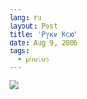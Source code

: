 ```yaml
---
lang: ru
layout: Post
title: 'Руки Ксю'
date: Aug 9, 2006
tags:
  - photos
---
```


![](/images/blog/MG-8463.jpg)
